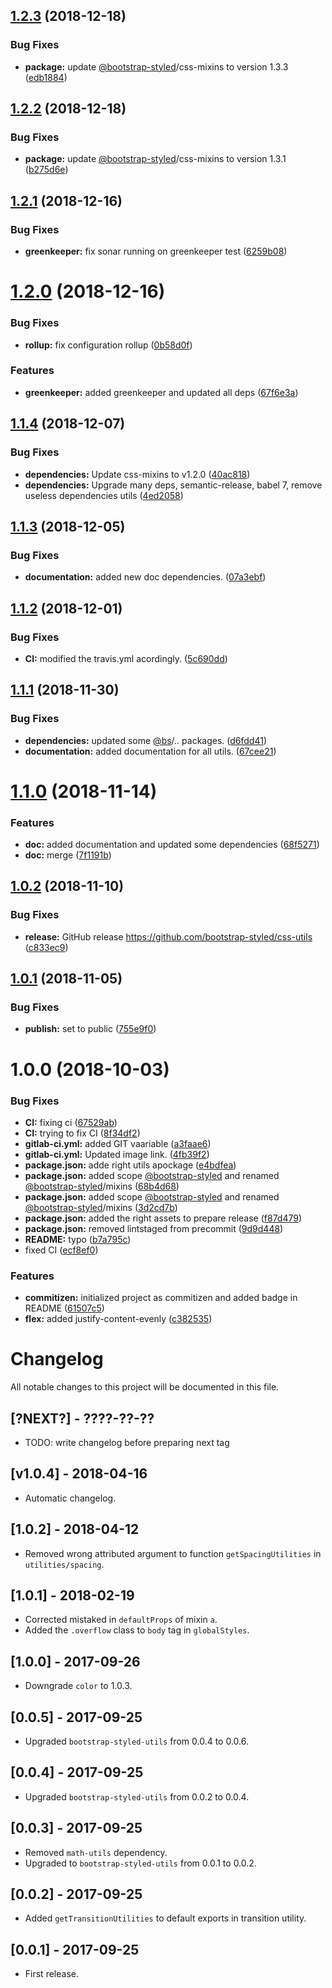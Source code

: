 ## [1.2.3](https://github.com/bootstrap-styled/css-utils/compare/v1.2.2...v1.2.3) (2018-12-18)


### Bug Fixes

* **package:** update [@bootstrap-styled](https://github.com/bootstrap-styled)/css-mixins to version 1.3.3 ([edb1884](https://github.com/bootstrap-styled/css-utils/commit/edb1884))

## [1.2.2](https://github.com/bootstrap-styled/css-utils/compare/v1.2.1...v1.2.2) (2018-12-18)


### Bug Fixes

* **package:** update [@bootstrap-styled](https://github.com/bootstrap-styled)/css-mixins to version 1.3.1 ([b275d6e](https://github.com/bootstrap-styled/css-utils/commit/b275d6e))

## [1.2.1](https://github.com/bootstrap-styled/css-utils/compare/v1.2.0...v1.2.1) (2018-12-16)


### Bug Fixes

* **greenkeeper:** fix sonar running on greenkeeper test ([6259b08](https://github.com/bootstrap-styled/css-utils/commit/6259b08))

# [1.2.0](https://github.com/bootstrap-styled/css-utils/compare/v1.1.4...v1.2.0) (2018-12-16)


### Bug Fixes

* **rollup:** fix configuration rollup ([0b58d0f](https://github.com/bootstrap-styled/css-utils/commit/0b58d0f))


### Features

* **greenkeeper:** added greenkeeper and updated all deps ([67f6e3a](https://github.com/bootstrap-styled/css-utils/commit/67f6e3a))

## [1.1.4](https://github.com/bootstrap-styled/css-utils/compare/v1.1.3...v1.1.4) (2018-12-07)


### Bug Fixes

* **dependencies:** Update css-mixins to v1.2.0 ([40ac818](https://github.com/bootstrap-styled/css-utils/commit/40ac818))
* **dependencies:** Upgrade many deps, semantic-release, babel 7, remove useless dependencies utils ([4ed2058](https://github.com/bootstrap-styled/css-utils/commit/4ed2058))

## [1.1.3](https://github.com/bootstrap-styled/css-utils/compare/v1.1.2...v1.1.3) (2018-12-05)


### Bug Fixes

* **documentation:** added new doc dependencies. ([07a3ebf](https://github.com/bootstrap-styled/css-utils/commit/07a3ebf))

## [1.1.2](https://github.com/bootstrap-styled/css-utils/compare/v1.1.1...v1.1.2) (2018-12-01)


### Bug Fixes

* **CI:** modified the travis.yml acordingly. ([5c690dd](https://github.com/bootstrap-styled/css-utils/commit/5c690dd))

## [1.1.1](https://github.com/bootstrap-styled/css-utils/compare/v1.1.0...v1.1.1) (2018-11-30)


### Bug Fixes

* **dependencies:** updated some [@bs](https://github.com/bs)/.. packages. ([d6fdd41](https://github.com/bootstrap-styled/css-utils/commit/d6fdd41))
* **documentation:** added documentation for all utils. ([67cee21](https://github.com/bootstrap-styled/css-utils/commit/67cee21))

# [1.1.0](https://github.com/bootstrap-styled/css-utils/compare/v1.0.2...v1.1.0) (2018-11-14)


### Features

* **doc:** added documentation and updated some dependencies ([68f5271](https://github.com/bootstrap-styled/css-utils/commit/68f5271))
* **doc:** merge ([7f1191b](https://github.com/bootstrap-styled/css-utils/commit/7f1191b))

## [1.0.2](https://github.com/bootstrap-styled/css-utils/compare/v1.0.1...v1.0.2) (2018-11-10)


### Bug Fixes

* **release:** GitHub release https://github.com/bootstrap-styled/css-utils ([c833ec9](https://github.com/bootstrap-styled/css-utils/commit/c833ec9))

## [1.0.1](https://module.kopaxgroup.com/bootstrap-styled/css-utils/compare/v1.0.0...v1.0.1) (2018-11-05)


### Bug Fixes

* **publish:** set to public ([755e9f0](https://module.kopaxgroup.com/bootstrap-styled/css-utils/commit/755e9f0))

# 1.0.0 (2018-10-03)


### Bug Fixes

* **CI:** fixing ci ([67529ab](https://module.kopaxgroup.com/bootstrap-styled/css-utils/commit/67529ab))
* **CI:** trying to fix CI ([8f34df2](https://module.kopaxgroup.com/bootstrap-styled/css-utils/commit/8f34df2))
* **gitlab-ci.yml:** added GIT vaariable ([a3faae6](https://module.kopaxgroup.com/bootstrap-styled/css-utils/commit/a3faae6))
* **gitlab-ci.yml:** Updated image link. ([4fb39f2](https://module.kopaxgroup.com/bootstrap-styled/css-utils/commit/4fb39f2))
* **package.json:** adde right utils apockage ([e4bdfea](https://module.kopaxgroup.com/bootstrap-styled/css-utils/commit/e4bdfea))
* **package.json:** added scope [@bootstrap-styled](https://module.kopaxgroup.com/bootstrap-styled) and renamed [@bootstrap-styled](https://module.kopaxgroup.com/bootstrap-styled)/mixins ([68b4d68](https://module.kopaxgroup.com/bootstrap-styled/css-utils/commit/68b4d68))
* **package.json:** added scope [@bootstrap-styled](https://module.kopaxgroup.com/bootstrap-styled) and renamed [@bootstrap-styled](https://module.kopaxgroup.com/bootstrap-styled)/mixins ([3d2cd7b](https://module.kopaxgroup.com/bootstrap-styled/css-utils/commit/3d2cd7b))
* **package.json:** added the right assets to prepare release ([f87d479](https://module.kopaxgroup.com/bootstrap-styled/css-utils/commit/f87d479))
* **package.json:** removed lintstaged from precommit ([9d9d448](https://module.kopaxgroup.com/bootstrap-styled/css-utils/commit/9d9d448))
* **README:** typo ([b7a795c](https://module.kopaxgroup.com/bootstrap-styled/css-utils/commit/b7a795c))
* fixed CI ([ecf8ef0](https://module.kopaxgroup.com/bootstrap-styled/css-utils/commit/ecf8ef0))


### Features

* **commitizen:** initialized project as commitizen and added badge in README ([61507c5](https://module.kopaxgroup.com/bootstrap-styled/css-utils/commit/61507c5))
* **flex:** added justify-content-evenly ([c382535](https://module.kopaxgroup.com/bootstrap-styled/css-utils/commit/c382535))

# Changelog

All notable changes to this project will be documented in this file.

## [?NEXT?] - ????-??-??

- TODO: write changelog before preparing next tag

## [v1.0.4] - 2018-04-16

- Automatic changelog.

## [1.0.2] - 2018-04-12

- Removed wrong attributed argument to function `getSpacingUtilities` in `utilities/spacing`.

## [1.0.1] - 2018-02-19

- Corrected mistaked in `defaultProps` of mixin `a`.
- Added the `.overflow` class to `body` tag in `globalStyles`.

## [1.0.0] - 2017-09-26

- Downgrade `color` to 1.0.3.

## [0.0.5] - 2017-09-25

- Upgraded `bootstrap-styled-utils` from 0.0.4 to 0.0.6.

## [0.0.4] - 2017-09-25

- Upgraded `bootstrap-styled-utils` from 0.0.2 to 0.0.4.

## [0.0.3] - 2017-09-25

- Removed `math-utils` dependency.
- Upgraded to `bootstrap-styled-utils` from 0.0.1 to 0.0.2.

## [0.0.2] - 2017-09-25

- Added `getTransitionUtilities` to default exports in transition utility.

## [0.0.1] - 2017-09-25

- First release.
